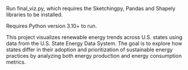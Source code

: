 Run final_viz.py, which requires the Sketchingpy, Pandas and Shapely libraries to be installed.

Requires Python version 3.10+ to run.

This project visualizes renewable energy trends across U.S. states using data from the U.S. State Energy Data System. The goal is to explore how states differ in their adoption and prioritization of sustainable energy practices by analyzing both energy production and energy consumption metrics.
